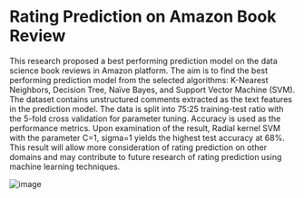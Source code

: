 # Rating Prediction on Amazon Book Review
This research proposed a best performing prediction model on the data science book reviews in Amazon platform. The aim is to find the best performing prediction model from the selected algorithms: K-Nearest Neighbors, Decision Tree, Naïve Bayes, and Support Vector Machine (SVM). The dataset contains unstructured comments extracted as the text features in the prediction model. The data is split into 75:25 training-test ratio with the 5-fold cross validation for parameter tuning. Accuracy is used as the performance metrics. Upon examination of the result, Radial kernel SVM with the parameter C=1, sigma=1 yields the highest test accuracy at 68%. This result will allow more consideration of rating prediction on other domains and may contribute to future research of rating prediction using machine learning techniques.

![image](https://user-images.githubusercontent.com/12987226/129394703-e3ffa9d0-c748-447e-b7a1-b6f244f8a210.png)

